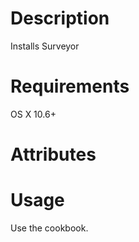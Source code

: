 Description
===========
Installs Surveyor

Requirements
============
OS X 10.6+

Attributes
==========

Usage
=====
Use the cookbook.
